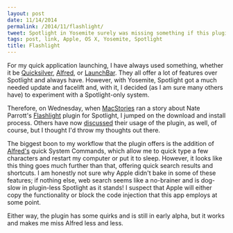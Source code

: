 ```yaml
---
layout: post
date: 11/14/2014
permalink: /2014/11/flashlight/
tweet: Spotlight in Yosemite surely was missing something if this plugin is any indication.
tags: post, link, Apple, OS X, Yosemite, Spotlight
title: Flashlight
---
```


For my quick application launching, I have always used something, whether it be [Quicksilver](http://qsapp.com), [Alfred](http://www.alfredapp.com/), or [LaunchBar](http://www.obdev.at/products/launchbar/index.html). They all offer a lot of features over Spotlight and always have. However, with Yosemite, Spotlight got a much needed update and facelift and, with it, I decided (as I am sure many others have) to experiment with a Spotlight-only system.

Therefore, on Wednesday, when [MacStories](http://www.macstories.net/mac/flashlight-extends-os-x-yosemites-spotlight-with-plugins/ "Flashlight Extends OS X Yosemite’s Spotlight with Plugins - MacStories") ran a story about Nate Parrott's [Flashlight](http://flashlight.nateparrott.com/ "Flashlight - Spotlight's missing plugin system") plugin for Spotlight, I jumped on the download and install process. Others have now [discussed](http://sixcolors.com/post/2014/11/flashlight-makes-spotlight-shine-brighter/ "Flashlight makes Spotlight shine brighter - Six Colors") their usage of the plugin, as well, of course, but I thought I'd throw my thoughts out there.

The biggest boon to my workflow that the plugin offers is the addition of [Alfred's](http://www.alfredapp.com/#sub_features) quick System Commands, which allow me to quick type a few characters and restart my computer or put it to sleep. However, it looks like this thing goes much further than that, offering quick search results and shortcuts. I am honestly not sure why Apple didn't bake in some of these features; if nothing else, web search seems like a no-brainer and is dog-slow in plugin-less Spotlight as it stands! I suspect that Apple will either copy the functionality or block the code injection that this app employs at some point.

Either way, the plugin has some quirks and is still in early alpha, but it works and makes me miss Alfred less and less.